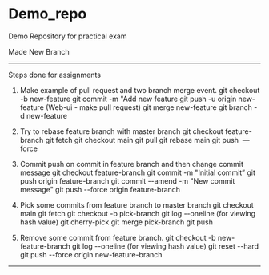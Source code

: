 # Demo_repo
Demo Repository for practical exam

Made New Branch


------------------------------------------------------------------------------------
Steps done for assignments

1)  Make example of pull request and two branch merge event.
git checkout -b new-feature
git commit -m "Add new feature
git push -u origin new-feature
(Web-ui - make pull request)
git merge new-feature
git branch -d new-feature

2) Try to rebase feature branch with master branch 
git checkout feature-branch
git fetch
git checkout main
git pull
git rebase main
git push  —force

3) Commit push on commit in feature branch and then change commit message
git checkout feature-branch
git commit -m "Initial commit”
git push origin feature-branch
git commit --amend -m "New commit message"
git push --force origin feature-branch

4) Pick some commits from feature branch to master branch
git checkout main
git fetch
git checkout -b pick-branch
git log --oneline (for viewing hash value)
git cherry-pick <commit-hash>
git merge pick-branch
git push

5) Remove some commit from feature branch.
git checkout -b new-feature-branch
git log --oneline (for viewing hash value)
git reset --hard <commit-hash>
git push --force origin new-feature-branch

------------------------------------------------------------------------------------
